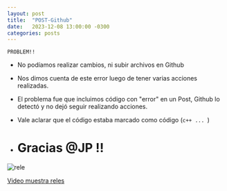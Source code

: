 ```yaml
---
layout: post
title:  "POST-Github"
date:   2023-12-08 13:00:00 -0300
categories: posts
---
```


`PROBLEM!!`

- No podíamos realizar cambios, ni subir archivos en Github
- Nos dimos cuenta de este error luego de tener varias acciones realizadas.

- El problema fue que incluimos código con "error" en un Post, Github lo detectó y no dejó seguir realizando acciones.
- Vale aclarar que el código estaba marcado como código (```c++ ... ```) 
- # Gracias @JP !! 

![rele](/proyecto-plant-o-matic/assets/rele.jpeg)

<a href="https://youtu.be/gQaw36v5Qus">Video muestra reles</a>
